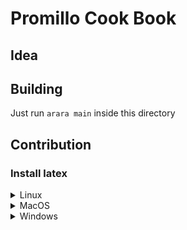 # Promillo Cook Book

## Idea


## Building

Just run `arara main` inside this directory

## Contribution

### Install latex

<details>
  <summary>Linux</summary>

  1. `cd /tmp` # working directory of your choice
  2. `wget https://mirror.ctan.org/systems/texlive/tlnet/install-tl-unx.tar.gz`
  3. `zcat < install-tl-unx.tar.gz | tar xf -` # note final - on that command line
  5. `cd install-tl-2*`
  4. `cp /path/to/this/repo/texlive.profile ./`
  6. `perl ./install-tl -profile texlive.profile`
  7. `echo "export PATH=$HOME/texlive/2025/bin/x86_64-linux:\$PATH" >> ~/.bashrc`

  - [Official Quickinstall](https://www.tug.org/texlive/quickinstall.html)
  - [Official Guide](https://www.tug.org/texlive/doc/texlive-en/texlive-en.html#x1-140003)
</details>
<details>
  <summary>MacOS</summary>

  - [Official MacTex Help](https://tug.org/mactex/mactex-download.html)
  - [Official Guide](https://www.tug.org/texlive/doc/texlive-en/texlive-en.html#x1-140003)
</details>
<details>
  <summary>Windows</summary>

  1. Download https://mirror.ctan.org/systems/texlive/tlnet/install-tl-windows.exe
  2. Execute the newly-downloaded install-tl-windows.exe.
  3. Change settings as desired and install.

  - [Official Windows Help](https://www.tug.org/texlive/windows.html)
  - [Official Guide](https://www.tug.org/texlive/doc/texlive-en/texlive-en.html#x1-140003)
</details>

